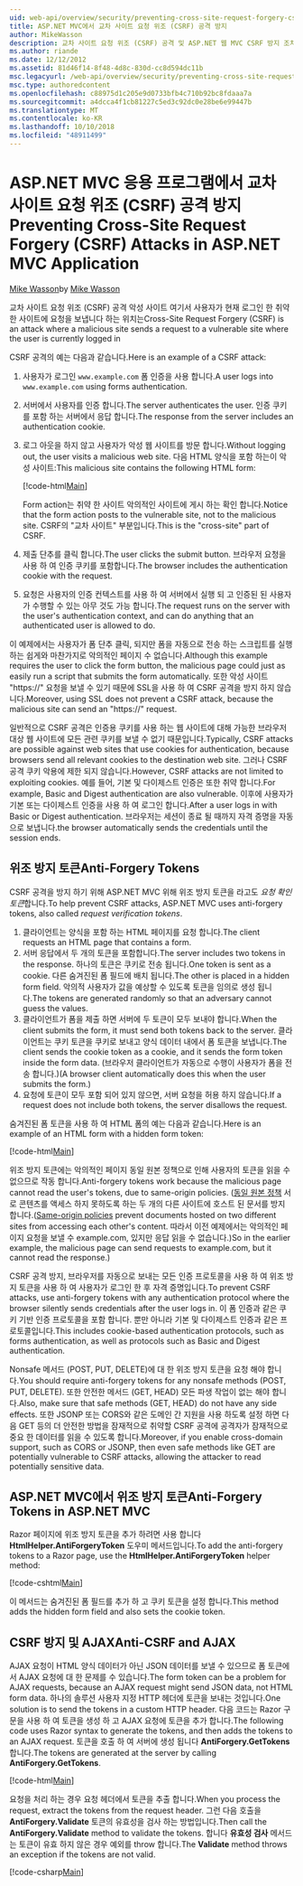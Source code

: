 ```yaml
---
uid: web-api/overview/security/preventing-cross-site-request-forgery-csrf-attacks
title: ASP.NET MVC에서 교차 사이트 요청 위조 (CSRF) 공격 방지
author: MikeWasson
description: 교차 사이트 요청 위조 (CSRF) 공격 및 ASP.NET 웹 MVC CSRF 방지 조치를 구현 하는 방법을 설명 합니다.
ms.author: riande
ms.date: 12/12/2012
ms.assetid: 81d46f14-8f48-4d8c-830d-cc8d594dc11b
msc.legacyurl: /web-api/overview/security/preventing-cross-site-request-forgery-csrf-attacks
msc.type: authoredcontent
ms.openlocfilehash: c88975d1c205e9d0733bfb4c710b92bc8fdaaa7a
ms.sourcegitcommit: a4dcca4f1cb81227c5ed3c92dc0e28be6e99447b
ms.translationtype: MT
ms.contentlocale: ko-KR
ms.lasthandoff: 10/10/2018
ms.locfileid: "48911499"
---
```

<a name="preventing-cross-site-request-forgery-csrf-attacks-in-aspnet-mvc-application"></a><span data-ttu-id="e930d-103">ASP.NET MVC 응용 프로그램에서 교차 사이트 요청 위조 (CSRF) 공격 방지</span><span class="sxs-lookup"><span data-stu-id="e930d-103">Preventing Cross-Site Request Forgery (CSRF) Attacks in ASP.NET MVC Application</span></span>
====================
<span data-ttu-id="e930d-104">[Mike Wasson](https://github.com/MikeWasson)</span><span class="sxs-lookup"><span data-stu-id="e930d-104">by [Mike Wasson](https://github.com/MikeWasson)</span></span>

<span data-ttu-id="e930d-105">교차 사이트 요청 위조 (CSRF) 공격 악성 사이트 여기서 사용자가 현재 로그인 한 취약 한 사이트에 요청을 보냅니다 하는 위치는</span><span class="sxs-lookup"><span data-stu-id="e930d-105">Cross-Site Request Forgery (CSRF) is an attack where a malicious site sends a request to a vulnerable site where the user is currently logged in</span></span>

<span data-ttu-id="e930d-106">CSRF 공격의 예는 다음과 같습니다.</span><span class="sxs-lookup"><span data-stu-id="e930d-106">Here is an example of a CSRF attack:</span></span>

1. <span data-ttu-id="e930d-107">사용자가 로그인 `www.example.com` 폼 인증을 사용 합니다.</span><span class="sxs-lookup"><span data-stu-id="e930d-107">A user logs into `www.example.com` using forms authentication.</span></span>
2. <span data-ttu-id="e930d-108">서버에서 사용자를 인증 합니다.</span><span class="sxs-lookup"><span data-stu-id="e930d-108">The server authenticates the user.</span></span> <span data-ttu-id="e930d-109">인증 쿠키를 포함 하는 서버에서 응답 합니다.</span><span class="sxs-lookup"><span data-stu-id="e930d-109">The response from the server includes an authentication cookie.</span></span>
3. <span data-ttu-id="e930d-110">로그 아웃을 하지 않고 사용자가 악성 웹 사이트를 방문 합니다.</span><span class="sxs-lookup"><span data-stu-id="e930d-110">Without logging out, the user visits a malicious web site.</span></span> <span data-ttu-id="e930d-111">다음 HTML 양식을 포함 하는이 악성 사이트:</span><span class="sxs-lookup"><span data-stu-id="e930d-111">This malicious site contains the following HTML form:</span></span> 

    [!code-html[Main](preventing-cross-site-request-forgery-csrf-attacks/samples/sample1.html)]

    <span data-ttu-id="e930d-112">Form action는 취약 한 사이트 악의적인 사이트에 게시 하는 확인 합니다.</span><span class="sxs-lookup"><span data-stu-id="e930d-112">Notice that the form action posts to the vulnerable site, not to the malicious site.</span></span> <span data-ttu-id="e930d-113">CSRF의 "교차 사이트" 부분입니다.</span><span class="sxs-lookup"><span data-stu-id="e930d-113">This is the "cross-site" part of CSRF.</span></span>
4. <span data-ttu-id="e930d-114">제출 단추를 클릭 합니다.</span><span class="sxs-lookup"><span data-stu-id="e930d-114">The user clicks the submit button.</span></span> <span data-ttu-id="e930d-115">브라우저 요청을 사용 하 여 인증 쿠키를 포함합니다.</span><span class="sxs-lookup"><span data-stu-id="e930d-115">The browser includes the authentication cookie with the request.</span></span>
5. <span data-ttu-id="e930d-116">요청은 사용자의 인증 컨텍스트를 사용 하 여 서버에서 실행 되 고 인증된 된 사용자가 수행할 수 있는 아무 것도 가능 합니다.</span><span class="sxs-lookup"><span data-stu-id="e930d-116">The request runs on the server with the user's authentication context, and can do anything that an authenticated user is allowed to do.</span></span>

<span data-ttu-id="e930d-117">이 예제에서는 사용자가 폼 단추 클릭, 되지만 폼을 자동으로 전송 하는 스크립트를 실행 하는 쉽게와 마찬가지로 악의적인 페이지 수 없습니다.</span><span class="sxs-lookup"><span data-stu-id="e930d-117">Although this example requires the user to click the form button, the malicious page could just as easily run a script that submits the form automatically.</span></span> <span data-ttu-id="e930d-118">또한 악성 사이트 "https://" 요청을 보낼 수 있기 때문에 SSL을 사용 하 여 CSRF 공격을 방지 하지 않습니다.</span><span class="sxs-lookup"><span data-stu-id="e930d-118">Moreover, using SSL does not prevent a CSRF attack, because the malicious site can send an "https://" request.</span></span>

<span data-ttu-id="e930d-119">일반적으로 CSRF 공격은 인증용 쿠키를 사용 하는 웹 사이트에 대해 가능한 브라우저 대상 웹 사이트에 모든 관련 쿠키를 보낼 수 없기 때문입니다.</span><span class="sxs-lookup"><span data-stu-id="e930d-119">Typically, CSRF attacks are possible against web sites that use cookies for authentication, because browsers send all relevant cookies to the destination web site.</span></span> <span data-ttu-id="e930d-120">그러나 CSRF 공격 쿠키 악용에 제한 되지 않습니다.</span><span class="sxs-lookup"><span data-stu-id="e930d-120">However, CSRF attacks are not limited to exploiting cookies.</span></span> <span data-ttu-id="e930d-121">예를 들어, 기본 및 다이제스트 인증은 또한 취약 합니다.</span><span class="sxs-lookup"><span data-stu-id="e930d-121">For example, Basic and Digest authentication are also vulnerable.</span></span> <span data-ttu-id="e930d-122">이후에 사용자가 기본 또는 다이제스트 인증을 사용 하 여 로그인 합니다.</span><span class="sxs-lookup"><span data-stu-id="e930d-122">After a user logs in with Basic or Digest authentication.</span></span> <span data-ttu-id="e930d-123">브라우저는 세션이 종료 될 때까지 자격 증명을 자동으로 보냅니다.</span><span class="sxs-lookup"><span data-stu-id="e930d-123">the browser automatically sends the credentials until the session ends.</span></span>

## <a name="anti-forgery-tokens"></a><span data-ttu-id="e930d-124">위조 방지 토큰</span><span class="sxs-lookup"><span data-stu-id="e930d-124">Anti-Forgery Tokens</span></span>

<span data-ttu-id="e930d-125">CSRF 공격을 방지 하기 위해 ASP.NET MVC 위해 위조 방지 토큰을 라고도 *요청 확인 토큰*합니다.</span><span class="sxs-lookup"><span data-stu-id="e930d-125">To help prevent CSRF attacks, ASP.NET MVC uses anti-forgery tokens, also called *request verification tokens*.</span></span>

1. <span data-ttu-id="e930d-126">클라이언트는 양식을 포함 하는 HTML 페이지를 요청 합니다.</span><span class="sxs-lookup"><span data-stu-id="e930d-126">The client requests an HTML page that contains a form.</span></span>
2. <span data-ttu-id="e930d-127">서버 응답에서 두 개의 토큰을 포함합니다.</span><span class="sxs-lookup"><span data-stu-id="e930d-127">The server includes two tokens in the response.</span></span> <span data-ttu-id="e930d-128">하나의 토큰은 쿠키로 전송 됩니다.</span><span class="sxs-lookup"><span data-stu-id="e930d-128">One token is sent as a cookie.</span></span> <span data-ttu-id="e930d-129">다른 숨겨진된 폼 필드에 배치 됩니다.</span><span class="sxs-lookup"><span data-stu-id="e930d-129">The other is placed in a hidden form field.</span></span> <span data-ttu-id="e930d-130">악의적 사용자가 값을 예상할 수 있도록 토큰을 임의로 생성 됩니다.</span><span class="sxs-lookup"><span data-stu-id="e930d-130">The tokens are generated randomly so that an adversary cannot guess the values.</span></span>
3. <span data-ttu-id="e930d-131">클라이언트가 폼을 제출 하면 서버에 두 토큰이 모두 보내야 합니다.</span><span class="sxs-lookup"><span data-stu-id="e930d-131">When the client submits the form, it must send both tokens back to the server.</span></span> <span data-ttu-id="e930d-132">클라이언트는 쿠키 토큰을 쿠키로 보내고 양식 데이터 내에서 폼 토큰을 보냅니다.</span><span class="sxs-lookup"><span data-stu-id="e930d-132">The client sends the cookie token as a cookie, and it sends the form token inside the form data.</span></span> <span data-ttu-id="e930d-133">(브라우저 클라이언트가 자동으로 수행이 사용자가 폼을 전송 합니다.)</span><span class="sxs-lookup"><span data-stu-id="e930d-133">(A browser client automatically does this when the user submits the form.)</span></span>
4. <span data-ttu-id="e930d-134">요청에 토큰이 모두 포함 되어 있지 않으면, 서버 요청을 허용 하지 않습니다.</span><span class="sxs-lookup"><span data-stu-id="e930d-134">If a request does not include both tokens, the server disallows the request.</span></span>

<span data-ttu-id="e930d-135">숨겨진된 폼 토큰을 사용 하 여 HTML 폼의 예는 다음과 같습니다.</span><span class="sxs-lookup"><span data-stu-id="e930d-135">Here is an example of an HTML form with a hidden form token:</span></span>

[!code-html[Main](preventing-cross-site-request-forgery-csrf-attacks/samples/sample2.html)]

<span data-ttu-id="e930d-136">위조 방지 토큰에는 악의적인 페이지 동일 원본 정책으로 인해 사용자의 토큰을 읽을 수 없으므로 작동 합니다.</span><span class="sxs-lookup"><span data-stu-id="e930d-136">Anti-forgery tokens work because the malicious page cannot read the user's tokens, due to same-origin policies.</span></span> <span data-ttu-id="e930d-137">([동일 원본 정책](http://www.w3.org/Security/wiki/Same_Origin_Policy) 서로 콘텐츠를 액세스 하지 못하도록 하는 두 개의 다른 사이트에 호스트 된 문서를 방지 합니다.</span><span class="sxs-lookup"><span data-stu-id="e930d-137">([Same-origin policies](http://www.w3.org/Security/wiki/Same_Origin_Policy) prevent documents hosted on two different sites from accessing each other's content.</span></span> <span data-ttu-id="e930d-138">따라서 이전 예제에서는 악의적인 페이지 요청을 보낼 수 example.com, 있지만 응답 읽을 수 없습니다.)</span><span class="sxs-lookup"><span data-stu-id="e930d-138">So in the earlier example, the malicious page can send requests to example.com, but it cannot read the response.)</span></span>

<span data-ttu-id="e930d-139">CSRF 공격 방지, 브라우저를 자동으로 보내는 모든 인증 프로토콜을 사용 하 여 위조 방지 토큰을 사용 하 여 사용자가 로그인 한 후 자격 증명입니다.</span><span class="sxs-lookup"><span data-stu-id="e930d-139">To prevent CSRF attacks, use anti-forgery tokens with any authentication protocol where the browser silently sends credentials after the user logs in.</span></span> <span data-ttu-id="e930d-140">이 폼 인증과 같은 쿠키 기반 인증 프로토콜을 포함 합니다. 뿐만 아니라 기본 및 다이제스트 인증과 같은 프로토콜입니다.</span><span class="sxs-lookup"><span data-stu-id="e930d-140">This includes cookie-based authentication protocols, such as forms authentication, as well as protocols such as Basic and Digest authentication.</span></span>

<span data-ttu-id="e930d-141">Nonsafe 메서드 (POST, PUT, DELETE)에 대 한 위조 방지 토큰을 요청 해야 합니다.</span><span class="sxs-lookup"><span data-stu-id="e930d-141">You should require anti-forgery tokens for any nonsafe methods (POST, PUT, DELETE).</span></span> <span data-ttu-id="e930d-142">또한 안전한 메서드 (GET, HEAD) 모든 파생 작업이 없는 해야 합니다.</span><span class="sxs-lookup"><span data-stu-id="e930d-142">Also, make sure that safe methods (GET, HEAD) do not have any side effects.</span></span> <span data-ttu-id="e930d-143">또한 JSONP 또는 CORS와 같은 도메인 간 지원을 사용 하도록 설정 하면 다음 GET 등의 더 안전한 방법을 잠재적으로 취약할 CSRF 공격에 공격자가 잠재적으로 중요 한 데이터를 읽을 수 있도록 합니다.</span><span class="sxs-lookup"><span data-stu-id="e930d-143">Moreover, if you enable cross-domain support, such as CORS or JSONP, then even safe methods like GET are potentially vulnerable to CSRF attacks, allowing the attacker to read potentially sensitive data.</span></span>

## <a name="anti-forgery-tokens-in-aspnet-mvc"></a><span data-ttu-id="e930d-144">ASP.NET MVC에서 위조 방지 토큰</span><span class="sxs-lookup"><span data-stu-id="e930d-144">Anti-Forgery Tokens in ASP.NET MVC</span></span>

<span data-ttu-id="e930d-145">Razor 페이지에 위조 방지 토큰을 추가 하려면 사용 합니다 **HtmlHelper.AntiForgeryToken** 도우미 메서드입니다.</span><span class="sxs-lookup"><span data-stu-id="e930d-145">To add the anti-forgery tokens to a Razor page, use the **HtmlHelper.AntiForgeryToken** helper method:</span></span>

[!code-cshtml[Main](preventing-cross-site-request-forgery-csrf-attacks/samples/sample3.cshtml)]

<span data-ttu-id="e930d-146">이 메서드는 숨겨진된 폼 필드를 추가 하 고 쿠키 토큰을 설정 합니다.</span><span class="sxs-lookup"><span data-stu-id="e930d-146">This method adds the hidden form field and also sets the cookie token.</span></span>

## <a name="anti-csrf-and-ajax"></a><span data-ttu-id="e930d-147">CSRF 방지 및 AJAX</span><span class="sxs-lookup"><span data-stu-id="e930d-147">Anti-CSRF and AJAX</span></span>

<span data-ttu-id="e930d-148">AJAX 요청이 HTML 양식 데이터가 아닌 JSON 데이터를 보낼 수 있으므로 폼 토큰에서 AJAX 요청에 대 한 문제를 수 있습니다.</span><span class="sxs-lookup"><span data-stu-id="e930d-148">The form token can be a problem for AJAX requests, because an AJAX request might send JSON data, not HTML form data.</span></span> <span data-ttu-id="e930d-149">하나의 솔루션 사용자 지정 HTTP 헤더에 토큰을 보내는 것입니다.</span><span class="sxs-lookup"><span data-stu-id="e930d-149">One solution is to send the tokens in a custom HTTP header.</span></span> <span data-ttu-id="e930d-150">다음 코드는 Razor 구문을 사용 하 여 토큰을 생성 하 고 AJAX 요청에 토큰을 추가 합니다.</span><span class="sxs-lookup"><span data-stu-id="e930d-150">The following code uses Razor syntax to generate the tokens, and then adds the tokens to an AJAX request.</span></span> <span data-ttu-id="e930d-151">토큰을 호출 하 여 서버에 생성 됩니다 **AntiForgery.GetTokens**합니다.</span><span class="sxs-lookup"><span data-stu-id="e930d-151">The tokens are generated at the server by calling **AntiForgery.GetTokens**.</span></span>

[!code-html[Main](preventing-cross-site-request-forgery-csrf-attacks/samples/sample4.html)]

<span data-ttu-id="e930d-152">요청을 처리 하는 경우 요청 헤더에서 토큰을 추출 합니다.</span><span class="sxs-lookup"><span data-stu-id="e930d-152">When you process the request, extract the tokens from the request header.</span></span> <span data-ttu-id="e930d-153">그런 다음 호출을 **AntiForgery.Validate** 토큰의 유효성을 검사 하는 방법입니다.</span><span class="sxs-lookup"><span data-stu-id="e930d-153">Then call the **AntiForgery.Validate** method to validate the tokens.</span></span> <span data-ttu-id="e930d-154">합니다 **유효성 검사** 메서드는 토큰이 유효 하지 않은 경우 예외를 throw 합니다.</span><span class="sxs-lookup"><span data-stu-id="e930d-154">The **Validate** method throws an exception if the tokens are not valid.</span></span>

[!code-csharp[Main](preventing-cross-site-request-forgery-csrf-attacks/samples/sample5.cs)]
